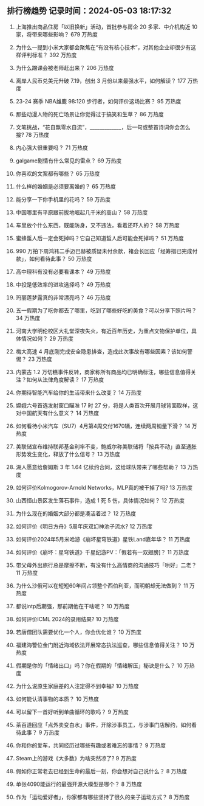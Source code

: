 
## 排行榜趋势 记录时间：2024-05-03 18:17:32
  
  1. 上海推出商品住房「以旧换新」活动，首批参与房企 20 多家、中介机构近 10 家，将带来哪些影响？ 679 万热度
    
  2. 为什么一提到小米大家都会聚焦在“有没有核心技术”，对其他企业却很少有这样评判标准？ 392 万热度
    
  3. 为什么蹭课会被老师赶出来？ 206 万热度
    
  4. 离岸人民币兑美元升破 7.19，创出 3 月份以来最强水平，如何解读？ 177 万热度
    
  5. 23-24 赛季 NBA雄鹿 98:120 步行者，如何评价这场比赛？ 95 万热度
    
  6. 那些动漫人物的死亡场景让你觉得过于搞笑和生草？ 86 万热度
    
  7. 文笔挑战，“花自飘零水自流”，_____________，后一句或整首诗词你会怎么接? 78 万热度
    
  8. 内心强大很重要吗？ 71 万热度
    
  9. galgame剧情有什么常见的雷点？ 69 万热度
    
  10. 你喜欢的文案都有哪些？ 65 万热度
    
  11. 什么样的婚姻是必须要离婚的？ 65 万热度
    
  12. 能分享一下你手机里的花吗？ 59 万热度
    
  13. 中国哪里有平原跟前拔地崛起几千米的高山？ 58 万热度
    
  14. 车里放个什么东西，既能防身，又不违法，看着还吓人的？ 58 万热度
    
  15. 蜜蜂蜇人后一定会死掉吗？它自己知道蜇人后可能会死掉吗？ 51 万热度
    
  16. 990 万拍下周鸿祎二手迈巴赫被质疑未付余款，褚会长回应「经筹措已完成付款」，如何看待此事？ 50 万热度
    
  17. 高中理科有没有必要看课本？ 49 万热度
    
  18. 中投是低效率的进攻选择吗？ 49 万热度
    
  19. 玛丽莲梦露真的非常漂亮吗？ 46 万热度
    
  20. 五一假期为了吃你都去了哪里，吃到了哪些好吃的美食？可以分享下照片吗？ 34 万热度
    
  21. 河南大学明伦校区大礼堂深夜失火，有近百年历史，为重点文物保护单位，具体情况如何？ 29 万热度
    
  22. 梅大高速 4 月底刚完成安全隐患排查，造成此次事故有哪些因素？该如何警惕？ 23 万热度
    
  23. 内蒙古 1.2 万切糕事件反转，商家称所有商品均已明确标注，哪些信息值得关注？如何从法律角度解读？ 17 万热度
    
  24. 你期待智能汽车给你的生活带来什么改变？ 14 万热度
    
  25. 嫦娥六号首选发射窗口瞄准 17 时 27 分，将是人类首次开展月球背面取样，这对中国航天有什么意义？ 14 万热度
    
  26. 如何看待小米汽车（SU7）4月第4周交付1670辆，连续两周销量下滑？ 14 万热度
    
  27. 美联储宣布维持联邦基金利率不变，鲍威尔称美联储将「按兵不动」直至通胀形势发生变化，释放了什么信号？ 13 万热度
    
  28. 湖人愿意给詹姆斯 3 年 1.64 亿续约合同，这给球队带来了哪些帮助？ 13 万热度
    
  29. 如何评价Kolmogorov-Arnold Networks，MLP真的被干掉了吗? 13 万热度
    
  30. 山西恒山景区发生落石事件，造成 1 死 5 伤，具体情况如何？ 12 万热度
    
  31. 为什么现在的婚姻大部分都是凑活着过？ 12 万热度
    
  32. 如何评价《明日方舟》5周年庆双幻神池子流水? 12 万热度
    
  33. 如何评价2024年5月米哈游《崩坏星穹铁道》星铁Land嘉年华？ 11 万热度
    
  34. 如何评价《崩坏：星穹铁道》千星纪游PV：「假若有一双翅膀]？ 11 万热度
    
  35. 带父母外出旅行总是摩擦不断，有没有什么高情商的沟通技巧「哄好」二老？ 11 万热度
    
  36. 为什么沙俄可以在短短60年间占领整个西伯利亚，而明朝却无法做到？ 11 万热度
    
  37. 都说intp后期强，那前期他在干啥呢？ 10 万热度
    
  38. 如何评价ICML 2024的录用结果? 10 万热度
    
  39. 若唐僧团队需要优化一个人，你会优化谁？ 10 万热度
    
  40. 福建海警位金门附近海域依法开展常态执法巡查，哪些信息值得关注？ 10 万热度
    
  41. 假期是你的「情绪出口」吗？你在假期的「情绪解压」秘诀是什么？ 10 万热度
    
  42. 为什么说原生家庭差的人注定得不到幸福? 10 万热度
    
  43. 如何能认清事物的本质？ 10 万热度
    
  44. 可以留下一首好听到单曲循环的歌吗？ 9 万热度
    
  45. 茶百道回应「点外卖变白水」事件，开除涉事员工，与涉事门店解约，如何看待此事？ 9 万热度
    
  46. 你和你的爱车，共同经历过哪些有趣或者难忘的事情？ 9 万热度
    
  47. Steam上的游戏《大多数》为啥突然凉了? 9 万热度
    
  48. 假如你正常老去已经到生命的最后一刻，你会想对自己说什么？ 8 万热度
    
  49. 单张4090能运行的最强开源大模型是哪个？ 8 万热度
    
  50. 作为「运动爱好者」，你家都有哪些坚持了很久的亲子运动方式？ 8 万热度
    